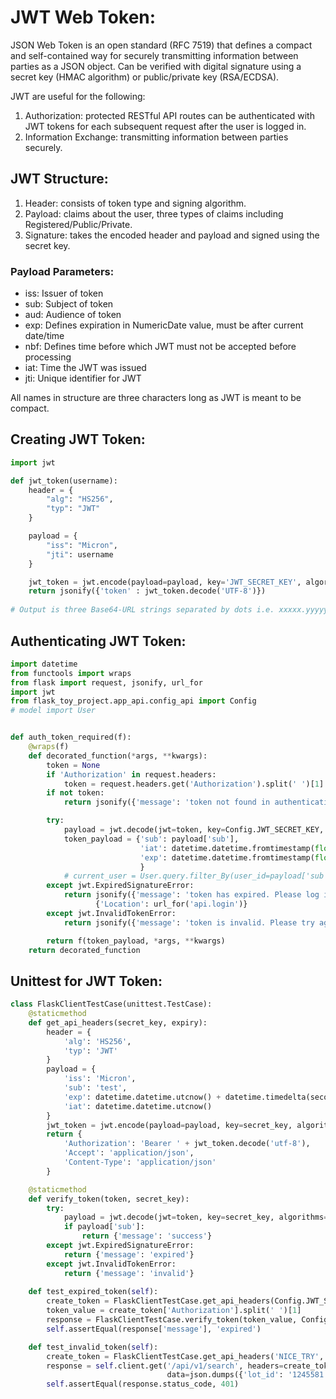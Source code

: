 # JWT Web Token:
JSON Web Token is an open standard (RFC 7519) that defines a compact and self-contained way for securely transmitting information 
between parties as a JSON object. Can be verified with digital signature using a secret key (HMAC algorithm) or public/private key (RSA/ECDSA).

JWT are useful for the following:
1) Authorization: protected RESTful API routes can be authenticated with JWT tokens for each subsequent request after the user is logged in.
2) Information Exchange: transmitting information between parties securely.

## JWT Structure:
1) Header: consists of token type and signing algorithm.
2) Payload: claims about the user, three types of claims including Registered/Public/Private.
3) Signature: takes the encoded header and payload and signed using the secret key. 

### Payload Parameters:
- iss: Issuer of token
- sub: Subject of token
- aud: Audience of token
- exp: Defines expiration in NumericDate value, must be after current date/time
- nbf: Defines time before which JWT must not be accepted before processing
- iat: Time the JWT was issued
- jti: Unique identifier for JWT

All names in structure are three characters long as JWT is meant to be compact.

## Creating JWT Token:
```python
import jwt

def jwt_token(username):
    header = {
        "alg": "HS256",
        "typ": "JWT"
    }

    payload = {
        "iss": "Micron",
        "jti": username
    }

    jwt_token = jwt.encode(payload=payload, key='JWT_SECRET_KEY', algorithm=' HS256', headers=header)
    return jsonify({'token' : jwt_token.decode('UTF-8')})
    
# Output is three Base64-URL strings separated by dots i.e. xxxxx.yyyyy.zzzzzzz
```
## Authenticating JWT Token:
```python
import datetime
from functools import wraps
from flask import request, jsonify, url_for
import jwt
from flask_toy_project.app_api.config_api import Config
# model import User


def auth_token_required(f):
    @wraps(f)
    def decorated_function(*args, **kwargs):
        token = None
        if 'Authorization' in request.headers:
            token = request.headers.get('Authorization').split(' ')[1]
        if not token:
            return jsonify({'message': 'token not found in authentication header'}), 401

        try:
            payload = jwt.decode(jwt=token, key=Config.JWT_SECRET_KEY, algorithms='HS256')
            token_payload = {'sub': payload['sub'],
                             'iat': datetime.datetime.fromtimestamp(float(payload['iat'])),
                             'exp': datetime.datetime.fromtimestamp(float(payload['exp']))
                             }
            # current_user = User.query.filter_By(user_id=payload['sub']).first()   additional functionality
        except jwt.ExpiredSignatureError:
            return jsonify({'message': 'token has expired. Please log in again'}), 401, \
                   {'Location': url_for('api.login')}
        except jwt.InvalidTokenError:
            return jsonify({'message': 'token is invalid. Please try again'}), 401

        return f(token_payload, *args, **kwargs)
    return decorated_function

```
## Unittest for JWT Token:
```python
class FlaskClientTestCase(unittest.TestCase):
    @staticmethod
    def get_api_headers(secret_key, expiry):
        header = {
            'alg': 'HS256',
            'typ': 'JWT'
        }
        payload = {
            'iss': 'Micron',
            'sub': 'test',
            'exp': datetime.datetime.utcnow() + datetime.timedelta(seconds=expiry),
            'iat': datetime.datetime.utcnow()
        }
        jwt_token = jwt.encode(payload=payload, key=secret_key, algorithm='HS256', headers=header)
        return {
            'Authorization': 'Bearer ' + jwt_token.decode('utf-8'),
            'Accept': 'application/json',
            'Content-Type': 'application/json'
        }

    @staticmethod
    def verify_token(token, secret_key):
        try:
            payload = jwt.decode(jwt=token, key=secret_key, algorithms='HS256')
            if payload['sub']:
                return {'message': 'success'}
        except jwt.ExpiredSignatureError:
            return {'message': 'expired'}
        except jwt.InvalidTokenError:
            return {'message': 'invalid'}
            
    def test_expired_token(self):
        create_token = FlaskClientTestCase.get_api_headers(Config.JWT_SECRET_KEY, -60)
        token_value = create_token['Authorization'].split(' ')[1]
        response = FlaskClientTestCase.verify_token(token_value, Config.JWT_SECRET_KEY)
        self.assertEqual(response['message'], 'expired')

    def test_invalid_token(self):
        create_token = FlaskClientTestCase.get_api_headers('NICE_TRY', 60)
        response = self.client.get('/api/v1/search', headers=create_token,
                                   data=json.dumps({'lot_id': '1245581.007'}))
        self.assertEqual(response.status_code, 401)
```
